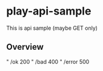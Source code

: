 # play-api-sample

This is api sample (maybe GET only)

## Overview

" /ok    200
" /bad   400
" /error 500
